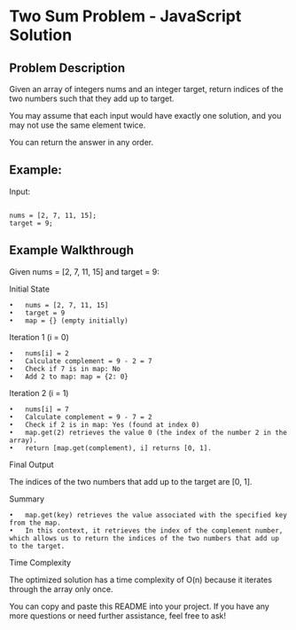 # Two Sum Problem - JavaScript Solution

## Problem Description

Given an array of integers nums and an integer target, return indices of the two numbers such that they add up to target.

You may assume that each input would have exactly one solution, and you may not use the same element twice.

You can return the answer in any order.

## Example:

Input:

```

nums = [2, 7, 11, 15];
target = 9;

```

## Example Walkthrough

Given nums = [2, 7, 11, 15] and target = 9:

Initial State

	•	nums = [2, 7, 11, 15]
	•	target = 9
	•	map = {} (empty initially)

Iteration 1 (i = 0)

	•	nums[i] = 2
	•	Calculate complement = 9 - 2 = 7
	•	Check if 7 is in map: No
	•	Add 2 to map: map = {2: 0}

Iteration 2 (i = 1)

	•	nums[i] = 7
	•	Calculate complement = 9 - 7 = 2
	•	Check if 2 is in map: Yes (found at index 0)
	•	map.get(2) retrieves the value 0 (the index of the number 2 in the array).
	•	return [map.get(complement), i] returns [0, 1].

Final Output

The indices of the two numbers that add up to the target are [0, 1].

Summary

	•	map.get(key) retrieves the value associated with the specified key from the map.
	•	In this context, it retrieves the index of the complement number, which allows us to return the indices of the two numbers that add up to the target.

Time Complexity

The optimized solution has a time complexity of O(n) because it iterates through the array only once.

You can copy and paste this README into your project. If you have any more questions or need further assistance, feel free to ask!